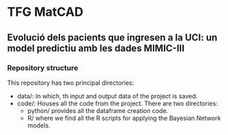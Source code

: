 # TFG MatCAD
## Evolució dels pacients que ingresen a la UCI: un model predictiu amb les dades MIMIC-III

### Repository structure

This repository has two principal directories:

- data/: In which, th input and output data of the project is saved.
- code/: Houses all the code from the project. There are two directories:
    - python/ provides all the dataframe creation code.
    - R/ where we find all the R scripts for applying the Bayesian Network models.

